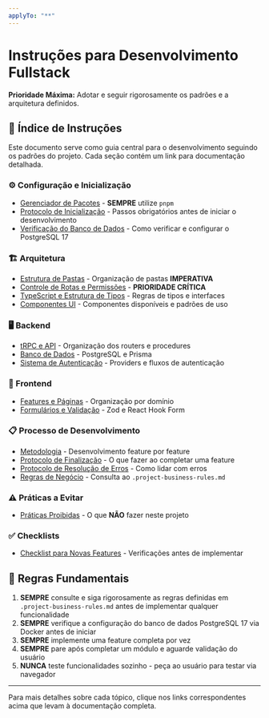 ```yaml
---
applyTo: "**"
---
```


# Instruções para Desenvolvimento Fullstack

**Prioridade Máxima:** Adotar e seguir rigorosamente os padrões e a arquitetura definidos.

## 📑 Índice de Instruções

Este documento serve como guia central para o desenvolvimento seguindo os padrões do projeto. Cada seção contém um link
para documentação detalhada.

### ⚙️ Configuração e Inicialização

- [Gerenciador de Pacotes](./docs/package-manager.md) - **SEMPRE** utilize `pnpm`
- [Protocolo de Inicialização](./docs/initialization-protocol.md) - Passos obrigatórios antes de iniciar o
  desenvolvimento
- [Verificação do Banco de Dados](./docs/database-verification.md) - Como verificar e configurar o PostgreSQL 17

### 🏗️ Arquitetura

- [Estrutura de Pastas](./docs/folder-structure.md) - Organização de pastas **IMPERATIVA**
- [Controle de Rotas e Permissões](./docs/route-control.md) - **PRIORIDADE CRÍTICA**
- [TypeScript e Estrutura de Tipos](./docs/typescript-rules.md) - Regras de tipos e interfaces
- [Componentes UI](./docs/ui-components.md) - Componentes disponíveis e padrões de uso

### 🖥️ Backend

- [tRPC e API](./docs/trpc-api.md) - Organização dos routers e procedures
- [Banco de Dados](./docs/database.md) - PostgreSQL e Prisma
- [Sistema de Autenticação](./docs/authentication.md) - Providers e fluxos de autenticação

### 📱 Frontend

- [Features e Páginas](./docs/features-pages.md) - Organização por domínio
- [Formulários e Validação](./docs/forms-validation.md) - Zod e React Hook Form

### 📋 Processo de Desenvolvimento

- [Metodologia](./docs/development-methodology.md) - Desenvolvimento feature por feature
- [Protocolo de Finalização](./docs/completion-protocol.md) - O que fazer ao completar uma feature
- [Protocolo de Resolução de Erros](./docs/error-resolution.md) - Como lidar com erros
- [Regras de Negócio](./docs/business-rules.md) - Consulta ao `.project-business-rules.md`

### ⚠️ Práticas a Evitar

- [Práticas Proibidas](./docs/forbidden-practices.md) - O que **NÃO** fazer neste projeto

### ✅ Checklists

- [Checklist para Novas Features](./docs/feature-checklist.md) - Verificações antes de implementar

## 🚨 Regras Fundamentais

1. **SEMPRE** consulte e siga rigorosamente as regras definidas em `.project-business-rules.md` antes de implementar
   qualquer funcionalidade
2. **SEMPRE** verifique a configuração do banco de dados PostgreSQL 17 via Docker antes de iniciar
3. **SEMPRE** implemente uma feature completa por vez
4. **SEMPRE** pare após completar um módulo e aguarde validação do usuário
5. **NUNCA** teste funcionalidades sozinho - peça ao usuário para testar via navegador

---

Para mais detalhes sobre cada tópico, clique nos links correspondentes acima que levam à documentação completa.
